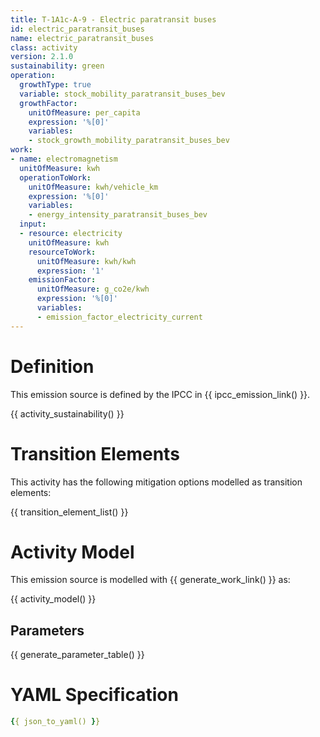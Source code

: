 ```yaml
---
title: T-1A1c-A-9 - Electric paratransit buses
id: electric_paratransit_buses
name: electric_paratransit_buses
class: activity
version: 2.1.0
sustainability: green
operation:
  growthType: true
  variable: stock_mobility_paratransit_buses_bev
  growthFactor:
    unitOfMeasure: per_capita
    expression: '%[0]'
    variables:
    - stock_growth_mobility_paratransit_buses_bev
work:
- name: electromagnetism
  unitOfMeasure: kwh
  operationToWork:
    unitOfMeasure: kwh/vehicle_km
    expression: '%[0]'
    variables:
    - energy_intensity_paratransit_buses_bev
  input:
  - resource: electricity
    unitOfMeasure: kwh
    resourceToWork:
      unitOfMeasure: kwh/kwh
      expression: '1'
    emissionFactor:
      unitOfMeasure: g_co2e/kwh
      expression: '%[0]'
      variables:
      - emission_factor_electricity_current
---
```

# Definition
This emission source is defined by the IPCC in {{ ipcc_emission_link() }}.

{{ activity_sustainability() }}

# Transition Elements

This activity has the following mitigation options modelled as transition elements:

{{ transition_element_list() }}

# Activity Model
This emission source is modelled with {{ generate_work_link() }} as:

{{ activity_model() }}

## Parameters

{{ generate_parameter_table() }}

# YAML Specification

```yaml
{{ json_to_yaml() }}
```